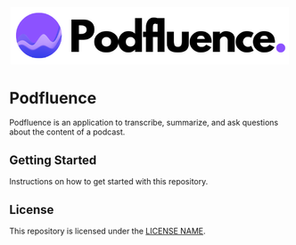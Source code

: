 <div align="center">
  <img src="img/logo.png" width="500"><br>
</div>

# Podfluence

Podfluence is an application to transcribe, summarize, and ask questions about the content of a podcast.

## Getting Started

Instructions on how to get started with this repository.

## License

This repository is licensed under the [LICENSE NAME](LICENSE).

